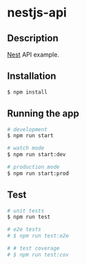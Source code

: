 # nestjs-api

## Description

[Nest](https://github.com/nestjs/nest) API example.

## Installation

```bash
$ npm install
```

## Running the app

```bash
# development
$ npm run start

# watch mode
$ npm run start:dev

# production mode
$ npm run start:prod
```

## Test

```bash
# unit tests
$ npm run test

# e2e tests
# $ npm run test:e2e

# # test coverage
# $ npm run test:cov
```

